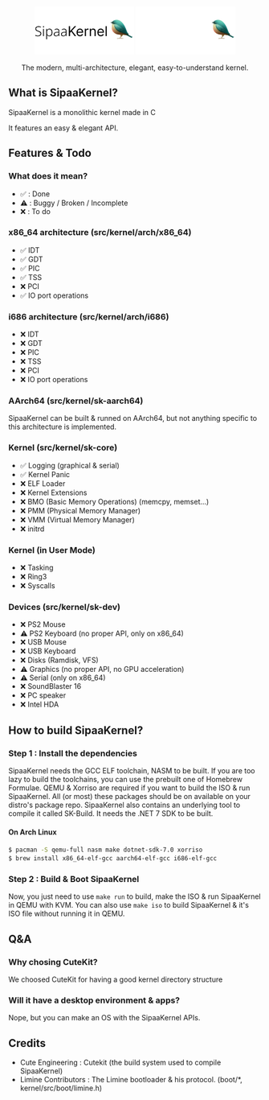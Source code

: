<p align="center">
  <img src="meta/artwork/LogoLight.png#gh-light-mode-only" height="96" />
  <img src="meta/artwork/LogoDark.png#gh-dark-mode-only" height="96" />
  <p align="center">The modern, multi-architecture, elegant, easy-to-understand kernel.</p>

</p>

## What is SipaaKernel?
SipaaKernel is a monolithic kernel made in C

It features an easy & elegant API.

## Features & Todo
### What does it mean?
* ✅ : Done
* ⚠️ : Buggy / Broken / Incomplete
* ❌ : To do

### x86_64 architecture (src/kernel/arch/x86_64)
* ✅ IDT
* ✅ GDT
* ✅ PIC
* ✅ TSS
* ❌ PCI
* ✅ IO port operations

### i686 architecture (src/kernel/arch/i686)
* ❌ IDT
* ❌ GDT
* ❌ PIC
* ❌ TSS
* ❌ PCI
* ❌ IO port operations

### AArch64 (src/kernel/sk-aarch64)
SipaaKernel can be built & runned on AArch64, but not anything specific to this architecture is implemented.

### Kernel (src/kernel/sk-core)
* ✅ Logging (graphical & serial)
* ✅ Kernel Panic
* ❌ ELF Loader
* ❌ Kernel Extensions
* ❌ BMO (Basic Memory Operations) (memcpy, memset...)
* ❌ PMM (Physical Memory Manager)
* ❌ VMM (Virtual Memory Manager)
* ❌ initrd

### Kernel (in User Mode)
* ❌ Tasking
* ❌ Ring3
* ❌ Syscalls

### Devices (src/kernel/sk-dev)
* ❌ PS2 Mouse
* ⚠️ PS2 Keyboard (no proper API, only on x86_64)
* ❌ USB Mouse
* ❌ USB Keyboard
* ❌ Disks (Ramdisk, VFS)
* ⚠️ Graphics (no proper API, no GPU acceleration)
* ⚠️ Serial (only on x86_64)
* ❌ SoundBlaster 16
* ❌ PC speaker
* ❌ Intel HDA

## How to build SipaaKernel?
### Step 1 : Install the dependencies
SipaaKernel needs the GCC ELF toolchain, NASM to be built. If you are too lazy to build the toolchains, you can use the prebuilt one of Homebrew Formulae. QEMU & Xorriso are required if you want to build the ISO & run SipaaKernel.
All (or most) these packages should be on available on your distro's package repo. SipaaKernel also contains an underlying tool to compile it called SK-Build. It needs the .NET 7 SDK to be built.

#### On Arch Linux
```bash
$ pacman -S qemu-full nasm make dotnet-sdk-7.0 xorriso
$ brew install x86_64-elf-gcc aarch64-elf-gcc i686-elf-gcc
```

### Step 2 : Build & Boot SipaaKernel
Now, you just need to use `make run` to build, make the ISO & run SipaaKernel in QEMU with KVM.
You can also use `make iso` to build SipaaKernel & it's ISO file without running it in QEMU.

## Q&A

### Why chosing CuteKit?
We choosed CuteKit for having a good kernel directory structure

### Will it have a desktop environment & apps?
Nope, but you can make an OS with the SipaaKernel APIs.

## Credits
* Cute Engineering : Cutekit (the build system used to compile SipaaKernel)
* Limine Contributors : The Limine bootloader & his protocol. (boot/*, kernel/src/boot/limine.h)